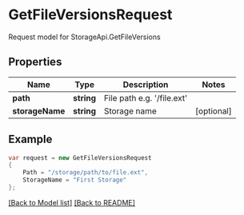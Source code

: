 
# GetFileVersionsRequest

Request model for StorageApi.GetFileVersions

## Properties

Name | Type | Description | Notes
---- | ---- | ----------- | -----
**path** |**string**|File path e.g. '/file.ext' |
**storageName** |**string**|Storage name |[optional] 

## Example
```csharp
var request = new GetFileVersionsRequest
{ 
    Path = "/storage/path/to/file.ext",
    StorageName = "First Storage"
};
```

[[Back to Model list]](Models.md) [[Back to README]](README.md)
